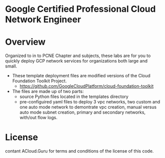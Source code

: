 # Google Certified Professional Cloud Network Engineer

# Overview

Organized to in to PCNE Chapter and subjects, these labs are for you to quickly deploy GCP network services for organizations both large and small.

 - These template deployment files are modified versions of the Cloud Foundation Toolkit Project. 
    - https://github.com/GoogleCloudPlatform/cloud-foundation-toolkit
 - The files are made up of two parts:
    - source Python files located in the templates directory
    - pre-configuired yaml files to deploy 3 vpc networks, two custom and one auto mode network to demontrate vpc creation, manual versus auto mode subnet creation, primary and secondary networks, with/out flow logs.
    
# License

contant ACloud.Guru for terms and conditions of the license of this code.

